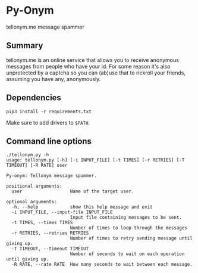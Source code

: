 # Py-Onym
tellonym.me message spammer

## Summary ##
tellonym.me is an online service that allows you to receive anonymous messages from people who have your id. For some reason it's also unprotected by a captcha so you can (ab)use that to rickroll your friends, assuming you have any, anonymously.

## Dependencies ##
```pip3 install -r requirements.txt```

Make sure to add drivers to ```$PATH```.

## Command line options ##
```
./tellonym.py -h
usage: tellonym.py [-h] [-i INPUT_FILE] [-t TIMES] [-r RETRIES] [-T TIMEOUT] [-R RATE] user

Py-onym: Tellonym message spammer.

positional arguments:
  user                  Name of the target user.

optional arguments:
  -h, --help            show this help message and exit
  -i INPUT_FILE, --input-file INPUT_FILE
                        Input file containing messages to be sent.
  -t TIMES, --times TIMES
                        Number of times to loop through the messages
  -r RETRIES, --retries RETRIES
                        Number of times to retry sending message until giving up.
  -T TIMEOUT, --timeout TIMEOUT
                        Number of seconds to wait on each operation until giving up.
  -R RATE, --rate RATE  How many seconds to wait between each message.
```
